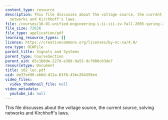 ```yaml
---
content_type: resource
description: This file discusses about the voltage source, the current source, solving
  networks and Kirchhoff's laws.
file: /courses/16-01-unified-engineering-i-ii-iii-iv-fall-2005-spring-2006/de37ee90eb6dd11a83f843bc264359e4_s02_lec.pdf
file_size: 72626
file_type: application/pdf
learning_resource_types: []
license: https://creativecommons.org/licenses/by-nc-sa/4.0/
ocw_type: OCWFile
parent_title: Signals and Systems
parent_type: CourseSection
parent_uid: 85c1b0de-227d-e38d-9a55-dc7008c03de7
resourcetype: Document
title: s02_lec.pdf
uid: de37ee90-eb6d-d11a-83f8-43bc264359e4
video_files:
  video_thumbnail_file: null
video_metadata:
  youtube_id: null
---
```

This file discusses about the voltage source, the current source, solving networks and Kirchhoff's laws.
